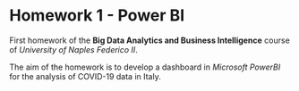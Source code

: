 # Homework 1 - Power BI
First homework of the **Big Data Analytics and Business Intelligence** course of *University of Naples Federico II*.

The aim of the  homework is to develop a dashboard in *Microsoft PowerBI* for the analysis of COVID-19 data in Italy.
